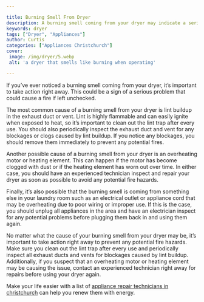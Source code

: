 ```yaml
---

title: Burning Smell From Dryer
description: A burning smell coming from your dryer may indicate a serious problem that could lead to a fire, so take action right away – read on to find out what to do!
keywords: dryer
tags: ["Dryer", "Appliances"]
author: Curtis
categories: ["Appliances Christchurch"]
cover: 
 image: /img/dryer/5.webp
 alt: 'a dryer that smells like burning when operating'

---
```


If you’ve ever noticed a burning smell coming from your dryer, it’s important to take action right away. This could be a sign of a serious problem that could cause a fire if left unchecked.

The most common cause of a burning smell from your dryer is lint buildup in the exhaust duct or vent. Lint is highly flammable and can easily ignite when exposed to heat, so it’s important to clean out the lint trap after every use. You should also periodically inspect the exhaust duct and vent for any blockages or clogs caused by lint buildup. If you notice any blockages, you should remove them immediately to prevent any potential fires.

Another possible cause of a burning smell from your dryer is an overheating motor or heating element. This can happen if the motor has become clogged with dust or if the heating element has worn out over time. In either case, you should have an experienced technician inspect and repair your dryer as soon as possible to avoid any potential fire hazards.

Finally, it’s also possible that the burning smell is coming from something else in your laundry room such as an electrical outlet or appliance cord that may be overheating due to poor wiring or improper use. If this is the case, you should unplug all appliances in the area and have an electrician inspect for any potential problems before plugging them back in and using them again.

No matter what the cause of your burning smell from your dryer may be, it’s important to take action right away to prevent any potential fire hazards. Make sure you clean out the lint trap after every use and periodically inspect all exhaust ducts and vents for blockages caused by lint buildup. Additionally, if you suspect that an overheating motor or heating element may be causing the issue, contact an experienced technician right away for repairs before using your dryer again.

Make your life easier with a list of <a href="/pages/appliance-repair-technicians/">appliance repair technicians in christchurch</a> can help you renew them with energy.